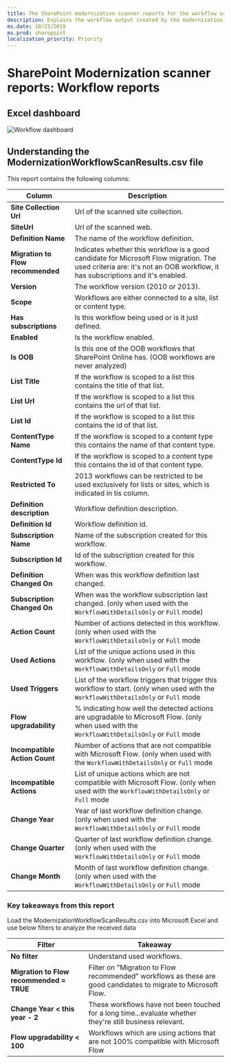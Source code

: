 ```yaml
---
title: The SharePoint modernization scanner reports for the workflow scanner mode
description: Explains the workflow output created by the modernization scanner
ms.date: 10/23/2019
ms.prod: sharepoint
localization_priority: Priority
---
```


# SharePoint Modernization scanner reports: Workflow reports

## Excel dashboard

![Workflow dashboard](media/modernize/excel_workflowusage.png)

## Understanding the ModernizationWorkflowScanResults.csv file

This report contains the following columns:

Column | Description
---------|----------
**Site Collection Url** | Url of the scanned site collection.
**SiteUrl** | Url of the scanned web.
**Definition Name** | The name of the workflow definition.
**Migration to Flow recommended** | Indicates whether this workflow is a good candidate for Microsoft Flow migration. The used criteria are: it's not an OOB workflow, it has subscriptions and it's enabled.
**Version** | The workflow version (2010 or 2013).
**Scope** | Workflows are either connected to a site, list or content type.
**Has subscriptions** | Is this workflow being used or is it just defined.
**Enabled** | Is the workflow enabled.
**Is OOB** | Is this one of the OOB workflows that SharePoint Online has. (OOB workflows are never analyzed)
**List Title** | If the workflow is scoped to a list this contains the title of that list.
**List Url** | If the workflow is scoped to a list this contains the url of that list.
**List Id** | If the workflow is scoped to a list this contains the id of that list.
**ContentType Name** | If the workflow is scoped to a content type this contains the name of that content type.
**ContentType Id** | If the workflow is scoped to a content type this contains the id of that content type.
**Restricted To** | 2013 workflows can be restricted to be used exclusively for lists or sites, which is indicated in tis column.
**Definition description** | Workflow definition description.
**Definition Id** | Workflow definition id.
**Subscription Name** | Name of the subscription created for this workflow.
**Subscription Id** | Id of the subscription created for this workflow.
**Definition Changed On** | When was this workflow definition last changed.
**Subscription Changed On** | When was the workflow subscription last changed. (only when used with the `WorkflowWithDetailsOnly` or `Full` mode)
**Action Count** | Number of actions detected in this workflow. (only when used with the `WorkflowWithDetailsOnly` or `Full` mode
**Used Actions** | List of the unique actions used in this workflow. (only when used with the `WorkflowWithDetailsOnly` or `Full` mode
**Used Triggers** | List of the workflow triggers that trigger this workflow to start. (only when used with the `WorkflowWithDetailsOnly` or `Full` mode
**Flow upgradability** | % indicating how well the detected actions are upgradable to Microsoft Flow. (only when used with the `WorkflowWithDetailsOnly` or `Full` mode
**Incompatible Action Count** |  Number of actions that are not compatible with Microsoft Flow. (only when used with the `WorkflowWithDetailsOnly` or `Full` mode
**Incompatible Actions** | List of unique actions which are not compatible with Microsoft Flow. (only when used with the `WorkflowWithDetailsOnly` or `Full` mode
**Change Year** | Year of last workflow definition change. (only when used with the `WorkflowWithDetailsOnly` or `Full` mode
**Change Quarter** | Quarter of last workflow definition change. (only when used with the `WorkflowWithDetailsOnly` or `Full` mode
**Change Month** | Month of last workflow definition change. (only when used with the `WorkflowWithDetailsOnly` or `Full` mode

### Key takeaways from this report ###

Load the ModernizationWorkflowScanResults.csv into Microsoft Excel and use below filters to analyze the received data

Filter | Takeaway
---------|----------
**No filter** | Understand used workflows.
**Migration to Flow recommended = TRUE** | Filter on "Migration to Flow recommended" workflows as these are good candidates to migrate to Microsoft Flow.
**Change Year < this year - 2** | These workflows have not been touched for a long time...evaluate whether they're still business relevant.
**Flow upgradability < 100** | Workflows which are using actions that are not 100% compatible with Microsoft Flow
